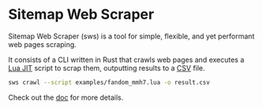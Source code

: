 # Sitemap Web Scraper

Sitemap Web Scraper (sws) is a tool for simple, flexible, and yet performant web
pages scraping.

It consists of a CLI written in Rust that crawls web pages and executes a
[Lua JIT][lua-jit] script to scrap them, outputting results to a [CSV][] file.

```sh
sws crawl --script examples/fandom_mmh7.lua -o result.csv
```

Check out the [doc][sws-doc] for more details.

[lua-jit]: https://luajit.org/luajit.html
[csv]: https://en.wikipedia.org/wiki/Comma-separated_values
[sws-doc]: https://lerouxrgd.github.io/sws/